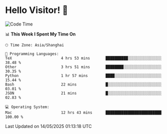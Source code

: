 # Hello Visitor! 👋

<!--START_SECTION:waka-->
![Code Time](http://img.shields.io/badge/Code%20Time-27%20hrs%2046%20mins-blue)

📊 **This Week I Spent My Time On** 

```text
🕑︎ Time Zone: Asia/Shanghai

💬 Programming Languages: 
TeX                      4 hrs 53 mins       ██████████░░░░░░░░░░░░░░░   38.48 % 
Other                    3 hrs 51 mins       ████████░░░░░░░░░░░░░░░░░   30.35 % 
Python                   1 hr 57 mins        ████░░░░░░░░░░░░░░░░░░░░░   15.44 % 
Bash                     22 mins             █░░░░░░░░░░░░░░░░░░░░░░░░   03.01 % 
JSON                     21 mins             █░░░░░░░░░░░░░░░░░░░░░░░░   02.83 % 

💻 Operating System: 
Mac                      12 hrs 43 mins      █████████████████████████   100.00 % 
```


 Last Updated on 14/05/2025 01:13:18 UTC
<!--END_SECTION:waka-->
